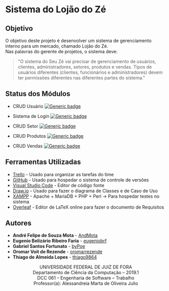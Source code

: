 # Sistema do Lojão do Zé

## Objetivo

O objetivo deste projeto é desenvolver um sistema de gerenciamento interno para um mercado, chamado Lojão do Zé.<br/>
Nas palavras do gerente de projetos, o sistema deve:<br/>
>"O sistema do Seu Zé vai precisar de gerenciamento de usuários, clientes, administradores, setores, produtos e vendas. Tipos de usuários diferentes (clientes, funcionários e administradores) devem ter permissões diferentes nas diferentes partes do sistema."<br/>

## Status dos Módulos
* CRUD Usuário [![Generic badge](https://img.shields.io/badge/status-Ready-green.svg)](https://shields.io/)

* Sistema de Login [![Generic badge](https://img.shields.io/badge/status-Ready-green.svg)](https://shields.io/)

* CRUD Setor [![Generic badge](https://img.shields.io/badge/status-Ready-green.svg)](https://shields.io/)

* CRUD Produtos [![Generic badge](https://img.shields.io/badge/status-Development-red.svg)](https://shields.io/)

* CRUD Vendas [![Generic badge](https://img.shields.io/badge/status-Development-red.svg)](https://shields.io/)

## Ferramentas Utilizadas

* [Trello](https://trello.com/) - Usado para organizar as tarefas do time
* [GitHub](https://github.com/) - Usado para hospedar o sistema de controle de versões
* [Visual Studio Code](https://code.visualstudio.com/) - Editor de código fonte
* [Draw.io](https://www.draw.io/) - Usado para fazer o diagrama de Classes e de Caso de Uso
* [XAMPP](https://www.apachefriends.org/pt_br/index.html) - Apache + MariaDB + PHP + Perl -> Para hospedar testes no sistema
* [Overleaf](https://pt.overleaf.com/) - Editor de LaTeX online para fazer o documento de Requisitos

## Autores

* **André Felipe de Souza Mota** - [AndMota](https://github.com/AndMota)
* **Eugenio Belizário Ribeiro Faria** - [eugeniobrf](https://github.com/eugeniobrf)
* **Gabriel Santos Fortunato** - [byPoe](https://github.com/byPoe)
* **Oromar Voit de Rezende** - [oromarrezende](https://github.com/oromarrezende)
* **Thiago de Almeida Lopes** - [thiago9864](https://github.com/thiago9864)


<p align="center">
UNIVERSIDADE FEDERAL DE JUIZ DE FORA<br/>
Departamento de Ciência da Computação – 2019.1<br/>
DCC 061 – Engenharia de Software – Trabalho<br/>
Professor(a): Alessandreia Marta de Oliveira Julio
</p>